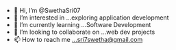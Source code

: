 - 👋 Hi, I’m @SwethaSri07
- 👀 I’m interested in ...exploring application development
- 🌱 I’m currently learning ...Software Development
- 💞️ I’m looking to collaborate on ...web dev projects
- 📫 How to reach me ...sri7swetha@gmail.com

<!---
SwethaSri07/SwethaSri07 is a ✨ special ✨ repository because its `README.md` (this file) appears on your GitHub profile.
You can click the Preview link to take a look at your changes.
--->
